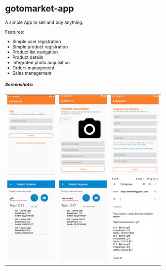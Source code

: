 # gotomarket-app

A simple App to sell and buy anything.

Features:
- Simple user registration
- Simple product registration
- Product list navigation
- Product details
- Integrated photo acquisition
- Orders management
- Sales management

##### Screenshots:

| | | |
|:-------------------------:|:-------------------------:|:-------------------------:|
|<img src="https://github.com/diegoalves0688/gotomarket-app/raw/master/images/login.png" width="250"> |  <img src="https://github.com/diegoalves0688/gotomarket-app/raw/master/images/cadastro-produto.png" width="250">|<img src="https://github.com/diegoalves0688/gotomarket-app/raw/master/images/new-user.png" width="250">|
|<img src="https://github.com/diegoalves0688/financial-manager/raw/master/img6.png" width="250">  |  <img src="https://github.com/diegoalves0688/financial-manager/raw/master/img5.png" width="250">|<img src="https://github.com/diegoalves0688/financial-manager/raw/master/img7.png" width="250">|
|  |  ||
